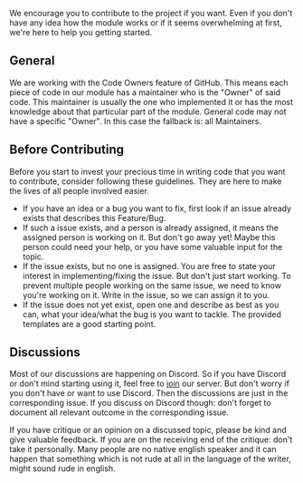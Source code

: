 We encourage you to contribute to the project if you want. Even if you don't have any idea how the module works or if it seems overwhelming at first, we're here to help you getting started.

## General
We are working with the Code Owners feature of GitHub. This means each piece of code in our module has a maintainer who is the "Owner" of said code. This maintainer is usually the one who implemented it or has the most knowledge about that particular part of the module. General code may not have a specific "Owner". In this case the fallback is: all Maintainers.

## Before Contributing
Before you start to invest your precious time in writing code that you want to contribute, consider following these guidelines. They are here to make the lives of all people involved easier.

- If you have an idea or a bug you want to fix, first look if an issue already exists that describes this Feature/Bug.
- If such a issue exists, and a person is already assigned, it means the assigned person is working on it. But don't go away yet! Maybe this person could need your help, or you have some valuable input for the topic.
- If the issue exists, but no one is assigned. You are free to state your interest in implementing/fixing the issue. But don't just start working. To prevent multiple people working on the same issue, we need to know you're working on it. Write in the issue, so we can assign it to you.
- If the issue does not yet exist, open one and describe as best as you can, what your idea/what the bug is you want to tackle. The provided templates are a good starting point.

## Discussions
Most of our discussions are happening on Discord. So if you have Discord or don't mind starting using it, feel free to [join](https://discord.gg/zpb5Ru7v9x) our server.
But don't worry if you don't have or want to use Discord. Then the discussions are just in the corresponding issue.
If you discuss on Discord though: don't forget to document all relevant outcome in the corresponding issue.

If you have critique or an opinion on a discussed topic, please be kind and give valuable feedback.
If you are on the receiving end of the critique: don't take it personally. Many people are no native english speaker and it can happen that something which is not rude at all in the language of the writer, might sound rude in english.
